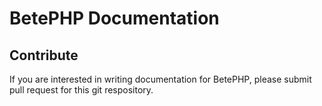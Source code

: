 # BetePHP Documentation

## Contribute

If you are interested in writing documentation for BetePHP, please submit pull request for this git respository.

